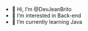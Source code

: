 - 👋 Hi, I’m @DevJeanBrito
- 👀 I’m interested in Back-end
- 🌱 I’m currently learning Java


<!---
DevJeanBrito/DevJeanBrito is a ✨ special ✨ repository because its `README.md` (this file) appears on your GitHub profile.
You can click the Preview link to take a look at your changes.
--->
